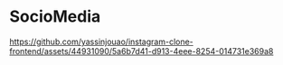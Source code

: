 
# SocioMedia


https://github.com/yassinjouao/instagram-clone-frontend/assets/44931090/5a6b7d41-d913-4eee-8254-014731e369a8




